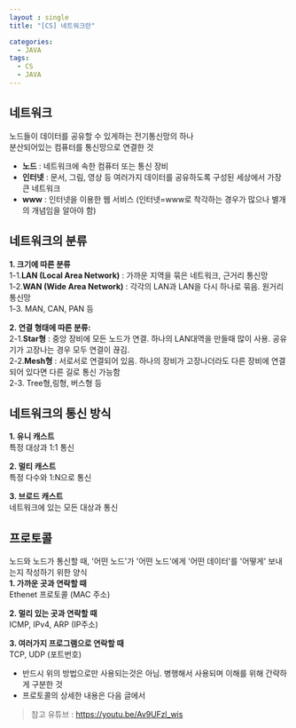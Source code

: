 ```yaml
---
layout : single
title: "[CS] 네트워크란"

categories:
  - JAVA
tags:
  - CS
  - JAVA
---
```



## 네트워크

노드들이 데이터를 공유할 수 있게하는 전기통신망의 하나<br>분산되어있는 컴퓨터를 통신망으로 연결한 것<br>
- **노드** : 네트워크에 속한 컴퓨터 또는 통신 장비<br>
- **인터넷** : 문서, 그림, 영상 등 여러가지 데이터를 공유하도록 구성된 세상에서 가장 큰 네트워크<br>
- **www** : 인터넷을 이용한 웹 서비스 (인터넷=www로 착각하는 경우가 많으나 별개의 개념임을 알아야 함)

## 네트워크의 분류

**1.  크기에 따른 분류**<br>1-1.**LAN (Local Area Network)** : 가까운 지역을 묶은 네트워크, 근거리 통신망<br>1-2.**WAN (Wide Area Network)** : 각각의 LAN과 LAN을 다시 하나로 묶음. 원거리 통신망<br>1-3. MAN, CAN, PAN 등  

**2.  연결 형태에 따른 분류:** <br>2-1.**Star형** : 중앙 장비에 모든 노드가 연결. 하나의 LAN대역을 만들때 많이 사용. 공유기가 고장나는 경우 모두 연결이 끊김.<br>2-2.**Mesh형** : 서로서로 연결되어 있음. 하나의 장비가 고장나더라도 다른 장비에 연결되어 있다면 다른 길로 통신 가능함<br>2-3. Tree형,링형, 버스형 등

## 네트워크의 통신 방식

**1.  유니 캐스트**<br>특정 대상과 1:1 통신

**2.  멀티 캐스트**<br>특정 다수와 1:N으로 통신

**3. 브로드 캐스트**<br>네트워크에 있는 모든 대상과 통신

## 프로토콜

노드와 노드가 통신할 때, '어떤 노드'가 '어떤  노드'에게 '어떤 데이터'를 '어떻게' 보내는지 작성하기 위한 양식<br>
**1.  가까운 곳과 연락할 때**<br>Ethenet 프로토콜 (MAC 주소)

**2.  멀리 있는 곳과 연락할 때**<br>ICMP, IPv4, ARP (IP주소)

**3. 여러가지 프로그램으로 연락할 때**<br>TCP, UDP (포트번호)

- 반드시 위의 방법으로만 사용되는것은 아님. 병행해서 사용되며 이해를 위해 간략하게 구분한 것
- 프로토콜의 상세한 내용은 다음 글에서

> 참고 유튜브 : https://youtu.be/Av9UFzl_wis
